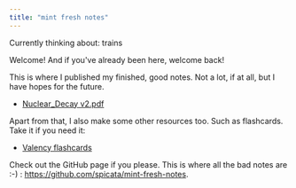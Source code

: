 ```yaml
---
title: "mint fresh notes"
---
```


Currently thinking about: trains

Welcome! And if you've already been here, welcome back! 

This is where I published my finished, good notes. Not a lot, if at all, but I have hopes for the future.

- [Nuclear_Decay v2.pdf](assets/Nuclear_Decay%20v2.pdf)

Apart from that, I also make some other resources too. Such as flashcards. Take it if you need it:

- [Valency flashcards](assets/Chemistry%20Valency.apkg)

Check out the GitHub page if you please. This is where all the bad notes are :-) : https://github.com/spicata/mint-fresh-notes.
